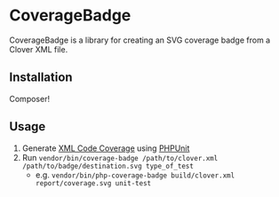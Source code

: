 # CoverageBadge

CoverageBadge is a library for creating an SVG coverage badge from a Clover XML file.

## Installation

Composer!


## Usage

1. Generate [XML Code Coverage](https://phpunit.de/manual/current/en/logging.html#logging.codecoverage.xml) using [PHPUnit](https://phpunit.de/manual/current/en/appendixes.configuration.html#appendixes.configuration.logging)
2. Run `vendor/bin/coverage-badge /path/to/clover.xml /path/to/badge/destination.svg type_of_test`
    * e.g. `vendor/bin/php-coverage-badge build/clover.xml report/coverage.svg unit-test`
